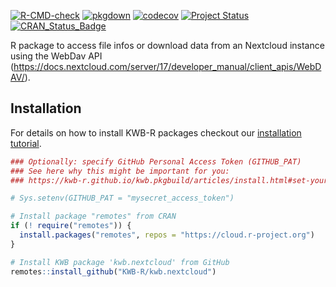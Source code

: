 [![R-CMD-check](https://github.com/KWB-R/kwb.nextcloud/workflows/R-CMD-check/badge.svg)](https://github.com/KWB-R/kwb.nextcloud/actions?query=workflow%3AR-CMD-check)
[![pkgdown](https://github.com/KWB-R/kwb.nextcloud/workflows/pkgdown/badge.svg)](https://github.com/KWB-R/kwb.nextcloud/actions?query=workflow%3Apkgdown)
[![codecov](https://codecov.io/github/KWB-R/kwb.nextcloud/branch/master/graphs/badge.svg)](https://codecov.io/github/KWB-R/kwb.nextcloud)
[![Project Status](https://img.shields.io/badge/lifecycle-experimental-orange.svg)](https://www.tidyverse.org/lifecycle/#experimental)
[![CRAN_Status_Badge](https://www.r-pkg.org/badges/version/kwb.nextcloud)]()

R package to access file infos or download data
from an Nextcloud instance using the WebDav API
(https://docs.nextcloud.com/server/17/developer_manual/client_apis/WebDAV/).

## Installation

For details on how to install KWB-R packages checkout our [installation tutorial](https://kwb-r.github.io/kwb.pkgbuild/articles/install.html).

```r
### Optionally: specify GitHub Personal Access Token (GITHUB_PAT)
### See here why this might be important for you:
### https://kwb-r.github.io/kwb.pkgbuild/articles/install.html#set-your-github_pat

# Sys.setenv(GITHUB_PAT = "mysecret_access_token")

# Install package "remotes" from CRAN
if (! require("remotes")) {
  install.packages("remotes", repos = "https://cloud.r-project.org")
}

# Install KWB package 'kwb.nextcloud' from GitHub
remotes::install_github("KWB-R/kwb.nextcloud")
```

